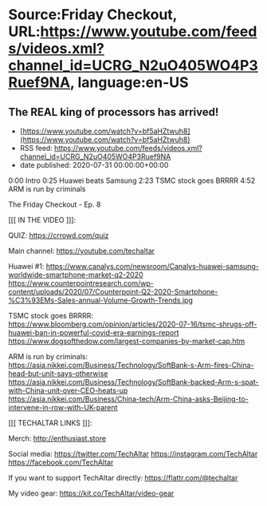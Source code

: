 # Source:Friday Checkout, URL:https://www.youtube.com/feeds/videos.xml?channel_id=UCRG_N2uO405WO4P3Ruef9NA, language:en-US

## The REAL king of processors has arrived!
 - [https://www.youtube.com/watch?v=bf5aHZtwuh8](https://www.youtube.com/watch?v=bf5aHZtwuh8)
 - RSS feed: https://www.youtube.com/feeds/videos.xml?channel_id=UCRG_N2uO405WO4P3Ruef9NA
 - date published: 2020-07-31 00:00:00+00:00

0:00 Intro
0:25 Huawei beats Samsung
2:23 TSMC stock goes BRRRR
4:52 ARM is run by criminals

The Friday Checkout - Ep. 8


[[[ IN THE VIDEO ]]]:

QUIZ: 
https://crrowd.com/quiz



Main channel:
https://youtube.com/techaltar



Huawei #1:
https://www.canalys.com/newsroom/Canalys-huawei-samsung-worldwide-smartphone-market-q2-2020
https://www.counterpointresearch.com/wp-content/uploads/2020/07/Counterpoint-Q2-2020-Smartphone-%C3%93EMs-Sales-annual-Volume-Growth-Trends.jpg

TSMC stock goes BRRRR: 
https://www.bloomberg.com/opinion/articles/2020-07-16/tsmc-shrugs-off-huawei-ban-in-powerful-covid-era-earnings-report
https://www.dogsofthedow.com/largest-companies-by-market-cap.htm

ARM is run by criminals: 
https://asia.nikkei.com/Business/Technology/SoftBank-s-Arm-fires-China-head-but-unit-says-otherwise
https://asia.nikkei.com/Business/Technology/SoftBank-backed-Arm-s-spat-with-China-unit-over-CEO-heats-up
https://asia.nikkei.com/Business/China-tech/Arm-China-asks-Beijing-to-intervene-in-row-with-UK-parent


[[[ TECHALTAR LINKS ]]]:

Merch:
http://enthusiast.store

Social media:
https://twitter.com/TechAltar
https://instagram.com/TechAltar
https://facebook.com/TechAltar

If you want to support TechAltar directly:
https://flattr.com/@techaltar

My video gear:
https://kit.co/TechAltar/video-gear

